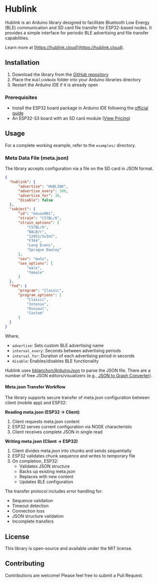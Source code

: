 # Hublink

Hublink is an Arduino library designed to facilitate Bluetooth Low Energy (BLE) communication and SD card file transfer for ESP32-based nodes. It provides a simple interface for periodic BLE advertising and file transfer capabilities.

Learn more at [https://hublink.cloud](https://hublink.cloud).

## Installation
1. Download the library from the [GitHub repository](https://github.com/Neurotech-Hub/HublinkNode)
2. Place the `HublinkNode` folder into your Arduino libraries directory
3. Restart the Arduino IDE if it is already open

### Prerequisites
- Install the ESP32 board package in Arduino IDE following the [official guide](https://docs.espressif.com/projects/arduino-esp32/en/latest/installing.html)
- An ESP32-S3 board with an SD card module ([View Pricing](https://hublink.cloud/pricing))

## Usage
For a complete working example, refer to the `examples/` directory.

### Meta Data File (meta.json)
The library accepts configuration via a file on the SD card in JSON format.

```json
{
  "hublink": {
      "advertise": "HUBLINK",
      "advertise_every": 300,
      "advertise_for": 30,
      "disable": false
  },
  "subject": {
      "id": "mouse001",
      "strain": "C57BL/6",
      "strain_options": [
          "C57BL/6",
          "BALB/c",
          "129S1/SvImJ",
          "F344",
          "Long Evans",
          "Sprague Dawley"
      ],
      "sex": "male",
      "sex_options": [
          "male",
          "female"
      ]
  },
  "fed": {
      "program": "Classic",
      "program_options": [
          "Classic",
          "Intense",
          "Minimal",
          "Custom"
      ]
  }
}
```

Where,
- `advertise`: Sets custom BLE advertising name
- `interval_every`: Seconds between advertising periods
- `interval_for`: Duration of each advertising period in seconds
- `disable`: Enables/disables BLE functionality

Hublink uses [bblanchon/ArduinoJson](https://github.com/bblanchon/ArduinoJson) to parse the JSON file. There are a number of free JSON editors/visualizers (e.g., [JSON to Graph Converter](https://jsonviewer.tools/editor)).

#### Meta.json Transfer Workflow
The library supports secure transfer of meta.json configuration between client (mobile app) and ESP32:

**Reading meta.json (ESP32 → Client)**
1. Client requests meta.json content
2. ESP32 serves current configuration via NODE characteristic
3. Client receives complete JSON in single read

**Writing meta.json (Client → ESP32)**
1. Client divides meta.json into chunks and sends sequentially
2. ESP32 validates chunk sequence and writes to temporary file
3. On completion, ESP32:
   - Validates JSON structure
   - Backs up existing meta.json
   - Replaces with new content
   - Updates BLE configuration

The transfer protocol includes error handling for:
- Sequence validation
- Timeout detection
- Connection loss
- JSON structure validation
- Incomplete transfers

## License
This library is open-source and available under the MIT license.

## Contributing
Contributions are welcome! Please feel free to submit a Pull Request.
